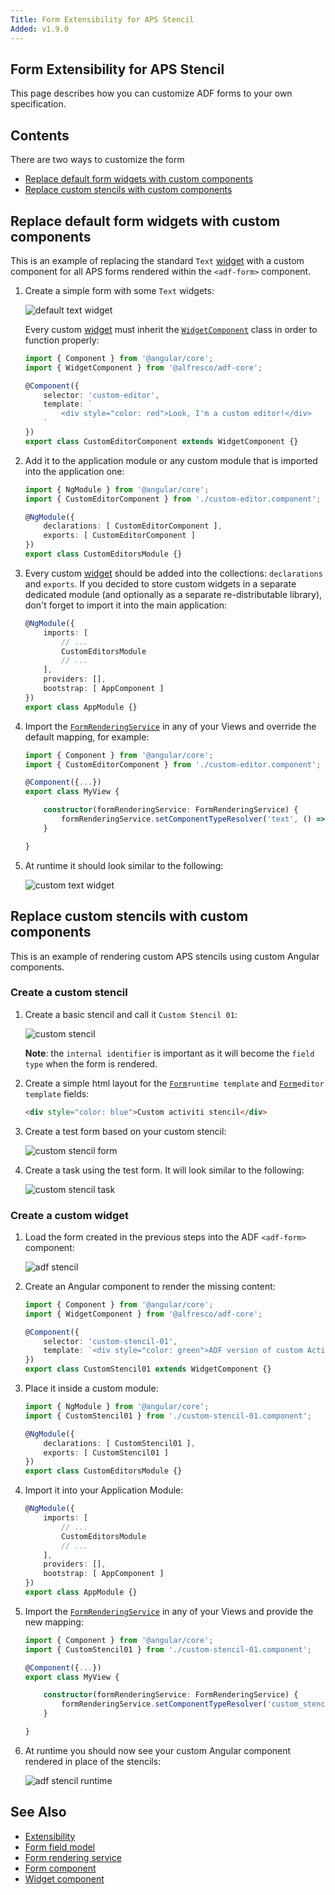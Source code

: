 ```yaml
---
Title: Form Extensibility for APS Stencil
Added: v1.9.0
---
```


## Form Extensibility for APS Stencil
This page describes how you can customize ADF forms to your own specification.

## Contents
There are two ways to customize the form
-   [Replace default form widgets with custom components](#replacing-default-form-widgets-with-custom-components)
-   [Replace custom stencils with custom components](#replacing-custom-stencils-with-custom-components)

## Replace default form widgets with custom components

This is an example of replacing the standard `Text` [widget](../../lib/testing/src/lib/core/pages/form/widgets/widget.ts) with a custom component for all APS forms rendered within the `<adf-form>` component.

1. Create a simple form with some `Text` widgets:

    ![default text widget](../docassets/images/text-default-widget.png)

    Every custom [widget](../../lib/testing/src/lib/core/pages/form/widgets/widget.ts) must inherit the [`WidgetComponent`](../core/services/widget.component.md) class in order to function properly:

    ```ts
    import { Component } from '@angular/core';
    import { WidgetComponent } from '@alfresco/adf-core';

    @Component({
        selector: 'custom-editor',
        template: `
            <div style="color: red">Look, I'm a custom editor!</div>
        `
    })
    export class CustomEditorComponent extends WidgetComponent {}
    ```

2. Add it to the application module or any custom module that is imported into the application one:

    ```ts
    import { NgModule } from '@angular/core';
    import { CustomEditorComponent } from './custom-editor.component';

    @NgModule({
        declarations: [ CustomEditorComponent ],
        exports: [ CustomEditorComponent ]
    })
    export class CustomEditorsModule {}
    ```

3. Every custom [widget](../../lib/testing/src/lib/core/pages/form/widgets/widget.ts) should be added into the  collections: `declarations` and `exports`. If you decided to store custom widgets in a separate dedicated module (and optionally as a separate re-distributable library), don't forget to import it into the main application:

    ```ts
    @NgModule({
        imports: [
            // ...
            CustomEditorsModule
            // ...
        ],
        providers: [],
        bootstrap: [ AppComponent ]
    })
    export class AppModule {}
    ```

4. Import the [`FormRenderingService`](../core/services/form-rendering.service.md) in any of your Views and override the default mapping, for example:

    ```ts
    import { Component } from '@angular/core';
    import { CustomEditorComponent } from './custom-editor.component';

    @Component({...})
    export class MyView {

        constructor(formRenderingService: FormRenderingService) {
            formRenderingService.setComponentTypeResolver('text', () => CustomEditorComponent, true);
        }

    }
    ```

5. At runtime it should look similar to the following:

    ![custom text widget](../docassets/images/text-custom-widget.png)

## Replace custom stencils with custom components

This is an example of rendering custom APS stencils using custom Angular components.

### Create a custom stencil

1. Create a basic stencil and call it `Custom Stencil 01`:

    ![custom stencil](../docassets/images/activiti-stencil-01.png)

    **Note**: the `internal identifier` is important as it will become the `field type` when the form is rendered.

2. Create a simple html layout for the [`Form`](../../lib/process-services/src/lib/task-list/models/form.model.ts)`runtime template` and [`Form`](../../lib/process-services/src/lib/task-list/models/form.model.ts)`editor template` fields:

    ```html
    <div style="color: blue">Custom activiti stencil</div>
    ```

3. Create a test form based on your custom stencil:

    ![custom stencil form](../docassets/images/activiti-stencil-02.png)

4. Create a task using the test form. It will look similar to the following:

    ![custom stencil task](../docassets/images/activiti-stencil-03.png)

### Create a custom widget

1. Load the form created in the previous steps into the ADF `<adf-form>` component:

    ![adf stencil](../docassets/images/adf-stencil-01.png)

2. Create an Angular component to render the missing content:

    ```ts
    import { Component } from '@angular/core';
    import { WidgetComponent } from '@alfresco/adf-core';

    @Component({
        selector: 'custom-stencil-01',
        template: `<div style="color: green">ADF version of custom Activiti stencil</div>`
    })
    export class CustomStencil01 extends WidgetComponent {}
    ```

3. Place it inside a custom module:

    ```ts
    import { NgModule } from '@angular/core';
    import { CustomStencil01 } from './custom-stencil-01.component';

    @NgModule({
        declarations: [ CustomStencil01 ],
        exports: [ CustomStencil01 ]
    })
    export class CustomEditorsModule {}
    ```

4. Import it into your Application Module:

    ```ts
    @NgModule({
        imports: [
            // ...
            CustomEditorsModule
            // ...
        ],
        providers: [],
        bootstrap: [ AppComponent ]
    })
    export class AppModule {}
    ```

5. Import the [`FormRenderingService`](../core/services/form-rendering.service.md) in any of your Views and provide the new mapping:

    ```ts
    import { Component } from '@angular/core';
    import { CustomStencil01 } from './custom-stencil-01.component';

    @Component({...})
    export class MyView {

        constructor(formRenderingService: FormRenderingService) {
            formRenderingService.setComponentTypeResolver('custom_stencil_01', () => CustomStencil01, true);
        }

    }
    ```

6. At runtime you should now see your custom Angular component rendered in place of the stencils:

    ![adf stencil runtime](../docassets/images/adf-stencil-02.png)

## See Also

-   [Extensibility](./extensibility.md)
-   [Form field model](../core/models/form-field.model.md)
-   [Form rendering service](../core/services/form-rendering.service.md)
-   [Form component](../core/components/form.component.md)
-   [Widget component](../core/services/widget.component.md)

